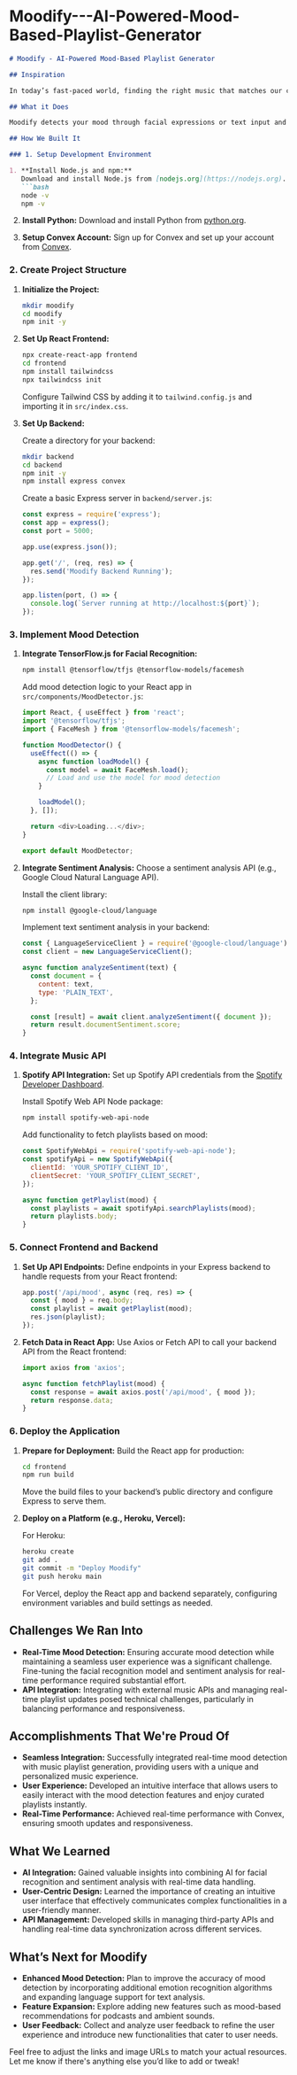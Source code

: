 # Moodify---AI-Powered-Mood-Based-Playlist-Generator


```markdown
# Moodify - AI-Powered Mood-Based Playlist Generator

## Inspiration

In today’s fast-paced world, finding the right music that matches our current emotional state can be challenging. Moodify was inspired by the desire to bridge the gap between our feelings and the music we listen to. We aimed to create a personalized music experience that evolves with our emotions, using advanced AI technology to enhance how we interact with music.

## What it Does

Moodify detects your mood through facial expressions or text input and generates a personalized playlist that matches your emotional state. By leveraging real-time AI, Moodify ensures that your music aligns with how you feel at any moment, whether you're happy, sad, or excited. The platform curates the perfect soundtrack to enhance your experience.

## How We Built It

### 1. Setup Development Environment

1. **Install Node.js and npm:**
   Download and install Node.js from [nodejs.org](https://nodejs.org). npm (Node Package Manager) is included with Node.js.
   ```bash
   node -v
   npm -v
   ```

2. **Install Python:**
   Download and install Python from [python.org](https://www.python.org).

3. **Setup Convex Account:**
   Sign up for Convex and set up your account from [Convex](https://convex.dev).

### 2. Create Project Structure

1. **Initialize the Project:**
   ```bash
   mkdir moodify
   cd moodify
   npm init -y
   ```

2. **Set Up React Frontend:**
   ```bash
   npx create-react-app frontend
   cd frontend
   npm install tailwindcss
   npx tailwindcss init
   ```

   Configure Tailwind CSS by adding it to `tailwind.config.js` and importing it in `src/index.css`.

3. **Set Up Backend:**

   Create a directory for your backend:
   ```bash
   mkdir backend
   cd backend
   npm init -y
   npm install express convex
   ```

   Create a basic Express server in `backend/server.js`:
   ```javascript
   const express = require('express');
   const app = express();
   const port = 5000;

   app.use(express.json());

   app.get('/', (req, res) => {
     res.send('Moodify Backend Running');
   });

   app.listen(port, () => {
     console.log(`Server running at http://localhost:${port}`);
   });
   ```

### 3. Implement Mood Detection

1. **Integrate TensorFlow.js for Facial Recognition:**
   ```bash
   npm install @tensorflow/tfjs @tensorflow-models/facemesh
   ```

   Add mood detection logic to your React app in `src/components/MoodDetector.js`:
   ```javascript
   import React, { useEffect } from 'react';
   import '@tensorflow/tfjs';
   import { FaceMesh } from '@tensorflow-models/facemesh';

   function MoodDetector() {
     useEffect(() => {
       async function loadModel() {
         const model = await FaceMesh.load();
         // Load and use the model for mood detection
       }

       loadModel();
     }, []);

     return <div>Loading...</div>;
   }

   export default MoodDetector;
   ```

2. **Integrate Sentiment Analysis:**
   Choose a sentiment analysis API (e.g., Google Cloud Natural Language API).

   Install the client library:
   ```bash
   npm install @google-cloud/language
   ```

   Implement text sentiment analysis in your backend:
   ```javascript
   const { LanguageServiceClient } = require('@google-cloud/language');
   const client = new LanguageServiceClient();

   async function analyzeSentiment(text) {
     const document = {
       content: text,
       type: 'PLAIN_TEXT',
     };

     const [result] = await client.analyzeSentiment({ document });
     return result.documentSentiment.score;
   }
   ```

### 4. Integrate Music API

1. **Spotify API Integration:**
   Set up Spotify API credentials from the [Spotify Developer Dashboard](https://developer.spotify.com/dashboard/).

   Install Spotify Web API Node package:
   ```bash
   npm install spotify-web-api-node
   ```

   Add functionality to fetch playlists based on mood:
   ```javascript
   const SpotifyWebApi = require('spotify-web-api-node');
   const spotifyApi = new SpotifyWebApi({
     clientId: 'YOUR_SPOTIFY_CLIENT_ID',
     clientSecret: 'YOUR_SPOTIFY_CLIENT_SECRET',
   });

   async function getPlaylist(mood) {
     const playlists = await spotifyApi.searchPlaylists(mood);
     return playlists.body;
   }
   ```

### 5. Connect Frontend and Backend

1. **Set Up API Endpoints:**
   Define endpoints in your Express backend to handle requests from your React frontend:
   ```javascript
   app.post('/api/mood', async (req, res) => {
     const { mood } = req.body;
     const playlist = await getPlaylist(mood);
     res.json(playlist);
   });
   ```

2. **Fetch Data in React App:**
   Use Axios or Fetch API to call your backend API from the React frontend:
   ```javascript
   import axios from 'axios';

   async function fetchPlaylist(mood) {
     const response = await axios.post('/api/mood', { mood });
     return response.data;
   }
   ```

### 6. Deploy the Application

1. **Prepare for Deployment:**
   Build the React app for production:
   ```bash
   cd frontend
   npm run build
   ```

   Move the build files to your backend’s public directory and configure Express to serve them.

2. **Deploy on a Platform (e.g., Heroku, Vercel):**

   For Heroku:
   ```bash
   heroku create
   git add .
   git commit -m "Deploy Moodify"
   git push heroku main
   ```

   For Vercel, deploy the React app and backend separately, configuring environment variables and build settings as needed.

## Challenges We Ran Into

- **Real-Time Mood Detection:** Ensuring accurate mood detection while maintaining a seamless user experience was a significant challenge. Fine-tuning the facial recognition model and sentiment analysis for real-time performance required substantial effort.
- **API Integration:** Integrating with external music APIs and managing real-time playlist updates posed technical challenges, particularly in balancing performance and responsiveness.

## Accomplishments That We're Proud Of

- **Seamless Integration:** Successfully integrated real-time mood detection with music playlist generation, providing users with a unique and personalized music experience.
- **User Experience:** Developed an intuitive interface that allows users to easily interact with the mood detection features and enjoy curated playlists instantly.
- **Real-Time Performance:** Achieved real-time performance with Convex, ensuring smooth updates and responsiveness.

## What We Learned

- **AI Integration:** Gained valuable insights into combining AI for facial recognition and sentiment analysis with real-time data handling.
- **User-Centric Design:** Learned the importance of creating an intuitive user interface that effectively communicates complex functionalities in a user-friendly manner.
- **API Management:** Developed skills in managing third-party APIs and handling real-time data synchronization across different services.

## What’s Next for Moodify

- **Enhanced Mood Detection:** Plan to improve the accuracy of mood detection by incorporating additional emotion recognition algorithms and expanding language support for text analysis.
- **Feature Expansion:** Explore adding new features such as mood-based recommendations for podcasts and ambient sounds.
- **User Feedback:** Collect and analyze user feedback to refine the user experience and introduce new functionalities that cater to user needs.


Feel free to adjust the links and image URLs to match your actual resources. Let me know if there's anything else you’d like to add or tweak!

